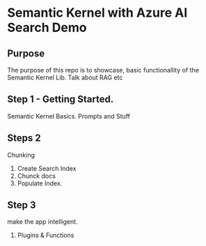 # Semantic Kernel with Azure AI Search Demo

## Purpose

The purpose of this repo is to showcase, basic functionallity of the Semantic Kernel Lib.
Talk about RAG etc

## Step 1 - Getting Started.

Semantic Kernel Basics.
Prompts and Stuff

## Steps 2

Chunking

1. Create Search Index
2. Chunck docs
3. Populate Index.

## Step 3
 
make the app intelligent.

1. Plugins & Functions